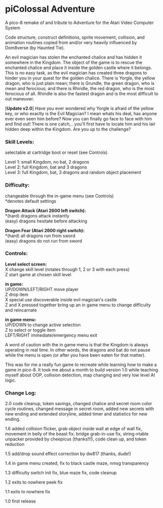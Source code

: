 # piColossal Adventure

A pico-8 remake of and tribute to Adventure for the Atari Video Computer System

Code structure, construct definitions, sprite movement, collision, and animation routines copied from and/or very heavily influenced by Dom8verse (by Haunted Tie).

An evil magician has stolen the enchanted chalice and has hidden it somewhere in the Kingdom. The object of the game is to rescue the enchanted chalice and place it inside the golden castle where it belongs. This is no easy task, as the evil magician has created three dragons to hinder you in your quest for the golden chalice. There is Yorgle, the yellow dragon, who is just plain mean; there is Grundle, the green dragon, who is mean and ferocious; and there is Rhindle, the red dragon, who is the most ferocious of all. Rhindle is also the fastest dragon and is the most difficult to out maneuver.

[<b>Update v2.0</b>] Have you ever wondered why Yorgle is afraid of the yellow key, or who exactly is the Evil Magician? I mean whats his deal, has anyone ever even seen him before? Now you can finally go face to face with him and find out! There is one catch,.. you'll first have to locate him and his lair hidden deep within the Kingdom. Are you up to the challenge?

### Skill Levels:

selectable at cartridge boot or reset (see Controls)

Level 1: small Kingdom, no bat, 2 dragons  
Level 2: full Kingdom, bat and 3 dragons  
Level 3: full Kingdom, bat, 3 dragons and random object placement  

### Difficulty:

changeable through the in-game menu (see Controls)  
\*denotes default settings

**Dragon Attack (Atari 2600 left switch):**  
\*(hard) dragons attack instantly  
(easy) dragons hesitate before attacking  

**Dragon Fear (Atari 2600 right switch):**  
\*(hard) all dragons run from sword  
(easy) dragons do not run from sword  

### Controls:

**Level select screen:**  
X change skill level (rotates through 1, 2 or 3 with each press)  
Z start game at chosen skill level  

**in game:**  
UP/DOWN/LEFT/RIGHT move player  
Z drop item  
X special use discoverable inside evil magician's castle  
Z and X pressed together bring up an in game menu to change difficulty and reincarnate  

**in game menu:**  
UP/DOWN to change active selection  
Z to select or toggle item  
LEFT/RIGHT immediate/emergency menu exit  

A word of caution with the in game menu is that the Kingdom is always operating in real time. In other words, the dragons and bat do not pause while the menu is open (or after you have been eaten for that matter).

This was for me a really fun game to recreate while learning how to make a game in pico-8. It took me about a month to build version 1.0 while teaching myself about OOP, collision detection, map changing and very low level AI logic.

### Change Log:

2.0 code cleanup, token savings, changed chalice and secret room color cycle routines, changed message in secret room, added new secrets with new ending and extended storyline, added timer and statistics for new ending.

1.6 added collision flicker, grab object inside wall at edge of wall fix, movement in belly of the beast fix, bridge grab-in-use fix, string->table unpacker provided by cheepicus (thanks!!!), code clean up, and token reduction

1.5 add/drop sound effect correction by dw817 (thanks, dude!)

1.4 in game menu created, fix to black castle maze, nmsg transparency

1.3 difficulty switch init fix, blue maze fix, code cleanup

1.2 exits to nowhere peek fix

1.1 exits to nowhere fix

1.0 first release
